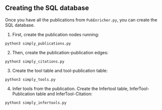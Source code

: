 ## Creating the SQL database

Once you have all the publications from `PubEnricher.py`, you can create the SQL database.

1. First, create the publication nodes running:

```
python3 simply_publications.py
```

2. Then, create the publication-publication edges:

```
python3 simply_citations.py
```

3. Create the tool table and tool-publication table:

```
python3 simply_tools.py
```

4. Infer tools from the publication. Create the Infertool table, InferTool-Publication table and InferTool-Citation:

```
python3 simply_infertools.py
```

